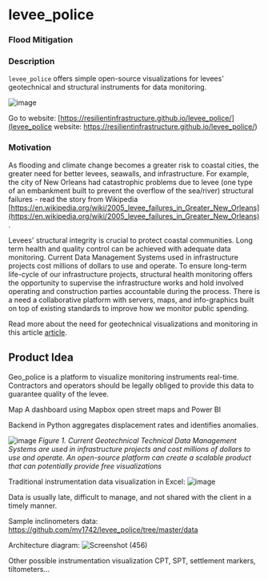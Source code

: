 # levee_police

### Flood Mitigation

### Description

`levee_police` offers simple open-source visualizations for levees' geotechnical and structural instruments for data monitoring.

![image](https://user-images.githubusercontent.com/43248948/143323607-f6d6ef67-86ed-4a1e-b6f2-884acb6f1ac3.png)

Go to website:
[https://resilientinfrastructure.github.io/levee_police/](levee_police website: https://resilientinfrastructure.github.io/levee_police/)


### Motivation

As flooding and climate change becomes a greater risk to coastal cities, the greater need for better levees, seawalls, and infrastructure.
For example, the city of New Orleans had catastrophic problems due to levee (one type of an embankment built to prevent the overflow of the sea/river) structural failures - read the story from Wikipedia
[https://en.wikipedia.org/wiki/2005_levee_failures_in_Greater_New_Orleans](https://en.wikipedia.org/wiki/2005_levee_failures_in_Greater_New_Orleans).


Levees' structural integrity is crucial to protect coastal communities. Long term health and quality control can be achieved with adequate data monitoring. Current  Data Management Systems used in infrastructure projects cost millions of dollars to use and operate. To ensure long-term life-cycle of our infrastructure projects, structural health monitoring offers the opportunity to supervise the infrastructure works and hold involved operating and construction parties accountable during the process. There is a need a collaborative platform with servers, maps, and info-graphics built on top of existing standards to improve how we monitor public spending. 

Read more about the need for geotechnical visualizations and monitoring in this article [article](https://medium.com/data-tale/underground-version-2-0-2ce60f040245).

## Product Idea

Geo_police is a platform to visualize monitoring instruments real-time. Contractors and operators should be legally obliged to provide this data to guarantee quality of the levee.

Map
A dashboard using Mapbox open street maps and Power BI

Backend in Python aggregates displacement rates and identifies anomalies.

![image](https://user-images.githubusercontent.com/43248948/143324136-085f361f-333a-47b7-b324-d3711e37f659.png)
*Figure 1. Current Geotechnical Technical Data Management Systems are used in infrastructure projects and cost millions of dollars to use and operate. An open-source platform can create a scalable product that can potentially provide free visualizations*

Traditional instrumentation data visualization in Excel:
![image](https://user-images.githubusercontent.com/43248948/143330002-e1e29a6a-622f-4dc7-a83a-497057c9247e.png)

Data is usually late, difficult to manage, and not shared with the client in a timely manner.

Sample inclinometers data:
https://github.com/mv1742/levee_police/tree/master/data

Architecture diagram:
![Screenshot (456)](https://user-images.githubusercontent.com/43248948/159421223-ba37d187-097e-48f8-8e80-d9bdeb34af1a.png)



Other possible instrumentation visualization
CPT, SPT, settlement markers, tiltometers...
